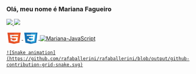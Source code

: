   ### Olá, meu nome é Mariana Fagueiro

<div align="inline">
  <a href="https://github.com/rafaballerini">
  <img width="46%" src="https://github-readme-stats.vercel.app/api?username=MarianaFagueiro&show_icons=true&theme=white&include_all_commits=false&count_private=false"/>
  <img width="50%" src="https://github-readme-stats.vercel.app/api/top-langs/?username=MarianaFagueiro&layout=compact&langs_count=7&theme=white"/>
</div>
  
<div style="display: inline_block"><br>
  <img align="center" alt="Mariana-HTML" height="30" width="40" src="https://raw.githubusercontent.com/devicons/devicon/master/icons/html5/html5-original.svg">
  <img align="center" alt="Mariana-CSS" height="30" width="40" src="https://raw.githubusercontent.com/devicons/devicon/master/icons/css3/css3-original.svg">
  <img align="center" alt="Mariana-JavaScript" height="30" width="40" src="https://cdn.jsdelivr.net/gh/devicons/devicon/icons/javascript/javascript-original.svg" />
  
</div>

<div>
  
    ![Snake animation](https://github.com/rafaballerini/rafaballerini/blob/output/github-contribution-grid-snake.svg)

  </div>
